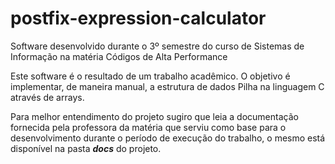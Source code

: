 # postfix-expression-calculator
Software desenvolvido durante o 3º semestre do curso de Sistemas de Informação na matéria Códigos de Alta Performance

Este software é o resultado de um trabalho acadêmico. O objetivo é implementar, de maneira manual, a estrutura de dados Pilha na linguagem C através de arrays.

Para melhor entendimento do projeto sugiro que leia a documentação fornecida pela professora da matéria que serviu como base para o desenvolvimento durante o período de execução do trabalho, o mesmo está disponível na pasta <b><i>docs</i></b> do projeto.
